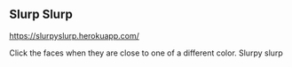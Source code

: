 ## Slurp Slurp
https://slurpyslurp.herokuapp.com/

Click the faces when they are close to one of a different color. Slurpy slurp

